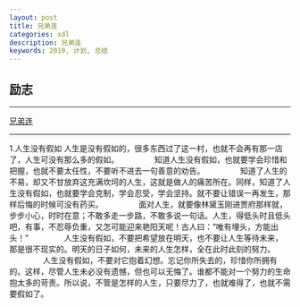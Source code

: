 ```yaml
---
layout: post
title: 兄弟连
categories: xdl
description: 兄弟连
keywords: 2019, 计划, 总结
---
```

## 励志  
***
<a href="http://beijing.lampbrother.net">兄弟连</a>
***


<p>1.人生没有假如
人生是没有假如的，很多东西过了这一村，也就不会再有那一店了，人生可没有那么多的假如。
　　
　　知道人生没有假如，也就要学会珍惜和把握，也就不要太任性，不要听不进去一句善意的劝告。
　　
　　知道了人生的不易，却又不甘放弃这充满坎坷的人生，这就是做人的痛苦所在。同样，知道了人生没有假如，也就要学会克制，学会忍受，学会坚持。就不要让错误一再发生，那样后悔的时候可没有药买。
　　
　　面对人生，就要像林黛玉刚进贾府那样就，步步小心，时时在意；不敢多走一步路，不敢多说一句话。人生，得低头时且低头吧，有事，不忍辱负重，又怎可能迎来艳阳天呢！古人曰：“唯有埋头，方能出头！”
　　
　　人生没有假如，不要把希望放在明天，也不要让人生等待未来，那是很不现实的。明天的日子如何，未来的人生怎样，全在此时此刻的努力。
　　
　　人生没有假如，不要对它抱着幻想。忘记你所失去的，珍惜你所拥有的。这样，尽管人生未必没有遗憾，但也可以无悔了。谁都不能对一个努力的生命抱太多的苛责。所以说，不管是怎样的人生，只要尽力了，也就难得了，也就不需要假如了。</p>
